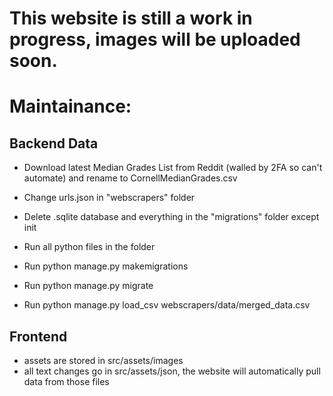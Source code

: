 # This website is still a work in progress, images will be uploaded soon. 

# Maintainance:
## Backend Data
- Download latest Median Grades List from Reddit (walled by 2FA so can't automate) and rename to CornellMedianGrades.csv
- Change urls.json in "webscrapers" folder

- Delete .sqlite database and everything in the "migrations" folder except init

- Run all python files in the folder
- Run python manage.py makemigrations
- Run python manage.py migrate
- Run python manage.py load_csv webscrapers/data/merged_data.csv

## Frontend
- assets are stored in src/assets/images
- all text changes go in src/assets/json, the website will automatically pull data from those files